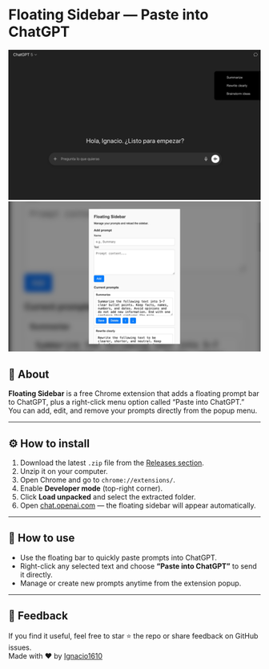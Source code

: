 # Floating Sidebar — Paste into ChatGPT

![Floating Sidebar Screenshot](https://github.com/ignacio16100/floating-sidebar/blob/main/screenshot-1.jpg?raw=true)
![Floating Sidebar Screenshot](https://raw.githubusercontent.com/ignacio16100/floating-sidebar/main/screenshot-2.jpg?raw=true)

## 🧩 About

**Floating Sidebar** is a free Chrome extension that adds a floating prompt bar to ChatGPT, plus a right-click menu option called “Paste into ChatGPT.”  
You can add, edit, and remove your prompts directly from the popup menu.

---

## ⚙️ How to install

1. Download the latest `.zip` file from the [Releases section](https://github.com/ignacio16100/floating-sidebar/releases).  
2. Unzip it on your computer.  
3. Open Chrome and go to `chrome://extensions/`.  
4. Enable **Developer mode** (top-right corner).  
5. Click **Load unpacked** and select the extracted folder.  
6. Open [chat.openai.com](https://chat.openai.com) — the floating sidebar will appear automatically.

---

## 🧠 How to use

- Use the floating bar to quickly paste prompts into ChatGPT.  
- Right-click any selected text and choose **“Paste into ChatGPT”** to send it directly.  
- Manage or create new prompts anytime from the extension popup.

---

## 💬 Feedback

If you find it useful, feel free to star ⭐ the repo or share feedback on GitHub issues.  
Made with ❤️ by [Ignacio1610](mailto:ignacio1610@gmail.com)
